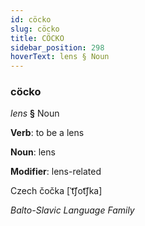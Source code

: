 ```yaml
---
id: cöcko
slug: cöcko
title: CÖCKO
sidebar_position: 298
hoverText: lens § Noun
---
```


### cöcko

*lens* **§** Noun

**Verb**: to be a lens

**Noun**: lens

**Modifier**: lens-related

Czech čočka [ˈt͡ʃot͡ʃka]

*Balto-Slavic Language Family*